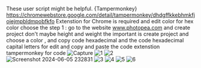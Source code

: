 These user script might be helpful. {Tampermonkey} https://chromewebstore.google.com/detail/tampermonkey/dhdgffkkebhmkfjojejmpbldmpobfkfo Extenstion for Chrome is required
and edit color for hex color choose
the step 1 : go to the website www.photopea.com and create project don't maybe height and weight the important is create project
and choose a color , and copy code hexadecimal and the code hexadecimal capital letters for edit and copy and paste the code extenstion tampermonkey for code
![Capture](https://github.com/tech475/younowcolorcustom/assets/71052219/74924a7b-7cb0-4e4c-800a-ba6f24db1d78)
![1](https://github.com/tech475/younowcolorcustom/assets/71052219/9aaa8743-5b81-4030-a678-b35671fe81e3)
![2](https://github.com/tech475/younowcolorcustom/assets/71052219/b50437fa-f1c7-4e44-965e-37dd831723ef)
![Screenshot 2024-06-05 232831](https://github.com/tech475/younowcolorcustom/assets/71052219/51963854-7b76-4b17-aa48-8465dff39543)
![3](https://github.com/tech475/younowcolorcustom/assets/71052219/e715e004-7718-4529-86c6-cbf9426b487b)
![4](https://github.com/tech475/younowcolorcustom/assets/71052219/02cdf9ff-64cf-40f6-9a2f-0435e8ffcc11)
![5](https://github.com/tech475/younowcolorcustom/assets/71052219/f5a327bb-29f3-445f-8d3c-d8b5a7007cae)
![6](https://github.com/tech475/younowcolorcustom/assets/71052219/c9c2d076-6d2a-4972-99e3-8c8b53e59502)
